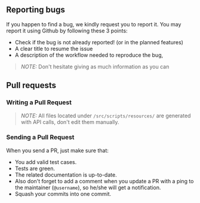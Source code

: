 ## Reporting bugs

If you happen to find a bug, we kindly request you to report it. You may report it using Github by following these 3 points:

  * Check if the bug is not already reported! (or in the planned features)
  * A clear title to resume the issue
  * A description of the workflow needed to reproduce the bug,

> _NOTE:_ Don't hesitate giving as much information as you can

## Pull requests

### Writing a Pull Request

> _NOTE:_ All files located under `/src/scripts/resources/` are generated with API calls, don't edit them manually.

### Sending a Pull Request

When you send a PR, just make sure that:

* You add valid test cases.
* Tests are green.
* The related documentation is up-to-date.
* Also don't forget to add a comment when you update a PR with a ping to the maintainer (``@username``), so he/she will get a notification.
* Squash your commits into one commit.
